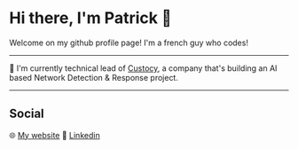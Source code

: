 # Hi there, I'm Patrick 👋

Welcome on my github profile page! I'm a french guy who codes!

---

🚀 I'm currently technical lead of [Custocy](https://custocy.com), a company that's building an AI based Network Detection & Response project.

---

## Social

🌐 [My website](https://mkz.me/)
📌 [Linkedin](https://www.linkedin.com/in/patrickmarie/)

